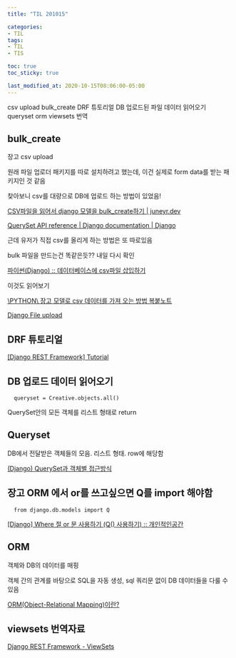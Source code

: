 ```yaml
---
title: "TIL 201015"

categories:
- TIL
tags:
- TIL
- TIS

toc: true
toc_sticky: true

last_modified_at: 2020-10-15T08:06:00-05:00
---
```

csv upload bulk_create DRF 튜토리얼 DB 업로드된 파일 데이터 읽어오기 queryset orm viewsets 번역

## bulk_create

장고 csv upload

원래 파일 업로더 패키지를 따로 설치하려고 했는데, 이건 실제로 form data를 받는 패키지인 것 같음

찾아보니 csv를 대량으로 DB에 업로드 하는 방법이 있었음! 

[CSV파일을 읽어서 django 모델을 bulk_create하기 \| juneyr.dev](https://juneyr.dev/2018-02-19/make-bulk-update-from-csv-django)

[QuerySet API reference \| Django documentation \| Django](https://docs.djangoproject.com/en/3.0/ref/models/querysets/#bulk-create)

근데 유저가 직접 csv를 올리게 하는 방법은 또 따로있음

bulk 파일을 만드는건 똑같은듯?? 내일 다시 확인

[파이썬(Django) :: 데이터베이스에 csv파일 삽입하기](https://wave1994.tistory.com/89)

이것도 읽어보기

[\PYTHON\ 장고 모델로 csv 데이터를 가져 오는 방법 복붙노트](https://cnpnote.tistory.com/entry/PYTHON-%EC%9E%A5%EA%B3%A0-%EB%AA%A8%EB%8D%B8%EB%A1%9C-csv-%EB%8D%B0%EC%9D%B4%ED%84%B0%EB%A5%BC-%EA%B0%80%EC%A0%B8-%EC%98%A4%EB%8A%94-%EB%B0%A9%EB%B2%95)

[Django File upload](https://mydevnote.tistory.com/154)

## DRF 튜토리얼

[\[Django REST Framework\] Tutorial](https://aiera.tistory.com/209)

## DB 업로드 데이터 읽어오기

      queryset = Creative.objects.all()

QuerySet안의 모든 객체를 리스트 형태로 return

## Queryset

DB에서 전달받은 객체들의 모음. 리스트 형태. row에 해당함

[(Django) QuerySet과 객체별 접근방식](https://velog.io/@rosewwross/session-note)

## 장고 ORM 에서 or를 쓰고싶으면 Q를 import 해야함

      from django.db.models import Q

[\[Django\] Where 절 or 문 사용하기 (Q() 사용하기) :: 개인적인공간](https://brownbears.tistory.com/425)

## ORM

객체와 DB의 데이터를 매핑

객체 간의 관계를 바탕으로 SQL을 자동 생성, sql 쿼리문 없이 DB 데이터들을 다룰 수 있음

[ORM(Object-Relational Mapping)이란?](https://ychae-leah.tistory.com/134)

## viewsets 번역자료

[Django REST Framework - ViewSets](https://kimdoky.github.io/django/2018/07/07/drf-ViewSets/)
